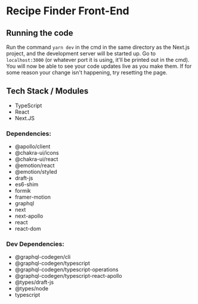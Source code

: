 # Recipe Finder Front-End
## Running the code
Run the command `yarn dev` in the cmd in the same directory as the Next.js project, and the development server will be started up. Go to `localhost:3000` (or whatever port it is using, it'll be printed out in the cmd). You will now be able to see your code updates live as you make them. If for some reason your change isn't happening, try resetting the page.

## Tech Stack / Modules

- TypeScript
- React
- Next.JS

### Dependencies:
- @apollo/client
- @chakra-ui/icons
- @chakra-ui/react
- @emotion/react
- @emotion/styled
- draft-js
- es6-shim
- formik
- framer-motion
- graphql
- next
- next-apollo
- react
 - react-dom

### Dev Dependencies:
- @graphql-codegen/cli
- @graphql-codegen/typescript
- @graphql-codegen/typescript-operations
- @graphql-codegen/typescript-react-apollo
- @types/draft-js
- @types/node
- typescript
